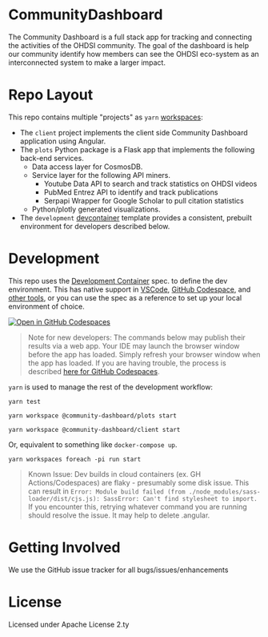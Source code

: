 # CommunityDashboard
The Community Dashboard is a full stack app for tracking and connecting the activities of the OHDSI community. The goal of the dashboard is help our community identify how members can see the OHDSI eco-system as an interconnected system to make a larger impact. 

# Repo Layout
This repo contains multiple "projects" as `yarn` [workspaces](https://yarnpkg.com/features/workspaces):
- The `client` project implements the 
  client side Community Dashboard application using Angular.
- The `plots` Python package is a Flask app 
  that implements the following back-end services.
  - Data access layer for CosmosDB.  
  - Service layer for the following API miners.
    - Youtube Data API to search and track statistics on OHDSI videos
    - PubMed Entrez API to identify and track publications 
    - Serpapi Wrapper for Google Scholar to pull citation statistics
  - Python/plotly generated visualizations.
- The `development` [devcontainer](https://containers.dev)
  template provides a consistent,
  prebuilt environment for developers described below.

# Development
This repo uses the [Development Container](https://containers.dev/implementors/spec/)
spec. to define the dev environment. This has native support
in [VSCode](https://code.visualstudio.com/docs/devcontainers/containers),
[GitHub Codespace](https://docs.github.com/en/codespaces),
and [other tools](https://containers.dev/supporting), or you
can use the spec as a reference to set up your local environment of choice.

[![Open in GitHub Codespaces](https://github.com/codespaces/badge.svg)](https://github.com/codespaces/new?hide_repo_select=true&ref=main&repo=584238132&machine=standardLinux32gb&location=EastUs&devcontainer_path=.devcontainer%2Fdevcontainer.json)

> Note for new developers: The commands below may publish their results
> via a web app. Your IDE may launch the browser window before
> the app has loaded. Simply refresh your browser window when the app
> has loaded. If you are having trouble, the process is described
> [here for GitHub Codespaces](https://docs.github.com/en/codespaces/developing-in-codespaces/forwarding-ports-in-your-codespace).


`yarn` is used to manage the rest of the development workflow:
```
yarn test
```
```
yarn workspace @community-dashboard/plots start
```
```
yarn workspace @community-dashboard/client start
```
Or, equivalent to something like `docker-compose up`.
```
yarn workspaces foreach -pi run start
```

> Known Issue:
> Dev builds in cloud containers (ex. GH Actions/Codespaces)
> are flaky - presumably some disk issue. This can result in
> `Error: Module build failed (from ./node_modules/sass-loader/dist/cjs.js): SassError: Can't find stylesheet to import.`
> If you encounter this, retrying whatever command you
> are running should resolve the issue. It may help to delete .angular.

# Getting Involved

We use the GitHub issue tracker for all bugs/issues/enhancements

# License
Licensed under Apache License 2.ty